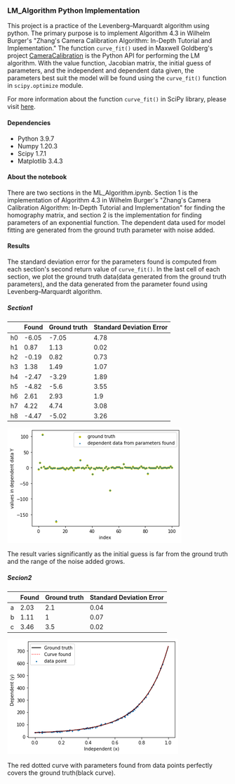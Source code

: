 ### LM_Algorithm Python Implementation

This project is a practice of the Levenberg–Marquardt algorithm using python. The primary purpose is to implement Algorithm 4.3 in Wilhelm Burger's "Zhang's Camera Calibration Algorithm: In-Depth Tutorial and Implementation." The function `curve_fit()` used in Maxwell Goldberg's project [CameraCalibration](https://github.com/goldbema/CameraCalibration) is the Python API for performing the LM algorithm.
With the value function, Jacobian matrix, the initial guess of parameters, and the independent and dependent data given, the parameters best suit the model will be found using the `curve_fit()` function in `scipy.optimize` module.

For more information about the function `curve_fit()` in SciPy library, please visit [here](https://docs.scipy.org/doc/scipy/reference/generated/scipy.optimize.curve_fit.html).

#### Dependencies
* Python 3.9.7
* Numpy 1.20.3
* Scipy 1.7.1
* Matplotlib 3.4.3

#### About the notebook
There are two sections in the ML_Algorithm.ipynb. Section 1 is the implementation of Algorithm 4.3 in Wilhelm Burger's "Zhang's Camera Calibration Algorithm: In-Depth Tutorial and Implementation" for finding the homography matrix, and section 2 is the implementation for finding parameters of an exponential function.
The dependent data used for model fitting are generated from the ground truth parameter with noise added.

#### Results
The standard deviation error for the parameters found is computed from each section's second return value of `curve_fit()`.
In the last cell of each section, we plot the ground truth data(data generated from the ground truth parameters), and the data generated from the parameter found using Levenberg–Marquardt algorithm.
##### Section1
| |Found|Ground truth|Standard Deviation Error|
|--|--|--|--|
|h0 |-6.05|-7.05       |4.78                    |
|h1 |0.87 |1.13        |0.02                    |
|h2 |-0.19|0.82        |0.73                    |
|h3 |1.38 |1.49        |1.07                    |
|h4 |-2.47|-3.29       |1.89                    |
|h5 |-4.82|-5.6        |3.55                    |
|h6 |2.61 |2.93        |1.9                     |
|h7 |4.22 |4.74        |3.08                    |
|h8 |-4.47|-5.02       |3.26                    |

![Result plot1](/Results/section1.png)

The result varies significantly as the initial guess is far from the ground truth and the range of the noise added grows.

##### Secion2
| |Found|Ground truth|Standard Deviation Error|
|-----|-----|------------|------------------------|
|a    |2.03 |2.1         |0.04                    |
|b    |1.11 |1           |0.07                    |
|c    |3.46 |3.5         |0.02                    |

![Result plot2](/Results/section2.png)

The red dotted curve with parameters found from data points perfectly covers the ground truth(black curve).
